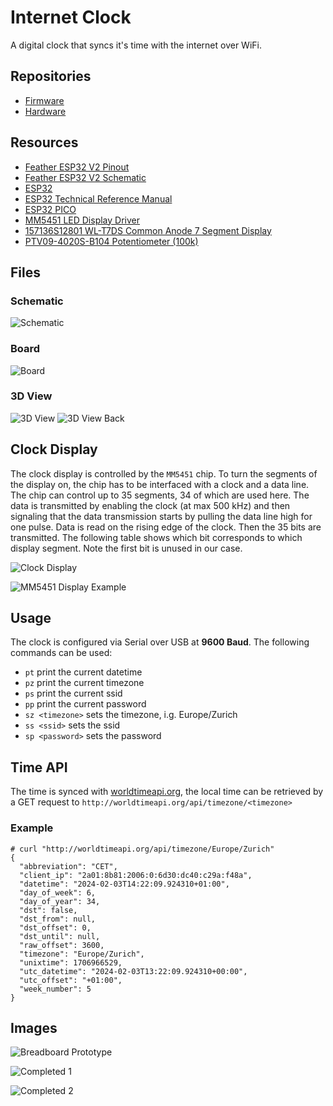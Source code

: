 # Internet Clock

A digital clock that syncs it's time with the internet over WiFi.

## Repositories

- [Firmware](https://github.com/flavian112/internet_clock_firmware.git)
- [Hardware](https://github.com/flavian112/internet_clock_hardware.git)

## Resources

- [Feather ESP32 V2 Pinout](./datasheets/adafruit_feather_esp32_v2_pinout.pdf)
- [Feather ESP32 V2 Schematic](./datasheets/adafruit_feather_esp32_v2_schematic.png)
- [ESP32](./datasheets/espressif_esp32.pdf)
- [ESP32 Technical Reference Manual](./datasheets/espressif_esp32_technical_reference_manual.pdf)
- [ESP32 PICO](./datasheets/espressif_esp32_pico_mini_02.pdf)
- [MM5451 LED Display Driver](./datasheets/microchip_mm5450_mm5451_led_display_driver.pdf)
- [157136S12801 WL-T7DS Common Anode 7 Segment Display](./datasheets/wurth_elektronik_157136S12801_wl-t7ds_common_anode_7_segment_display.pdf)
- [PTV09-4020S-B104 Potentiometer (100k)](./datasheets/bourns_ptv09_potentiometer.pdf)

## Files

### Schematic

![Schematic](./assets/internet_clock_hardware_schematic.svg)

### Board

![Board](./assets/internet_clock_hardware_board.svg)

### 3D View

![3D View](./assets/clock_display_3dview.png)
![3D View Back](./assets/clock_display_3dview_back.png)

## Clock Display

The clock display is controlled by the `MM5451` chip. To turn the segments of
the display on, the chip has to be interfaced with a clock and a data line. The
chip can control up to 35 segments, 34 of which are used here. The data is
transmitted by enabling the clock (at max 500 kHz) and then signaling that the
data transmission starts by pulling the data line high for one pulse. Data
is read on the rising edge of the clock. Then the 35 bits are transmitted.
The following table shows which bit corresponds to which display segment.
Note the first bit is unused in our case.

![Clock Display](./assets/clock_display.jpg)

![MM5451 Display Example](./assets/mm5451_communication_example.png)

## Usage

The clock is configured via Serial over USB at **9600 Baud**. The following
commands can be used:

- `pt` print the current datetime
- `pz` print the current timezone
- `ps` print the current ssid
- `pp` print the current password
- `sz <timezone>` sets the timezone, i.g. Europe/Zurich
- `ss <ssid>` sets the ssid
- `sp <password>` sets the password

## Time API

The time is synced with [worldtimeapi.org](http://worldtimeapi.org), the
local time can be retrieved by a GET request to `http://worldtimeapi.org/api/timezone/<timezone>`

### Example

```(json)
# curl "http://worldtimeapi.org/api/timezone/Europe/Zurich"
{
  "abbreviation": "CET",
  "client_ip": "2a01:8b81:2006:0:6d30:dc40:c29a:f48a",
  "datetime": "2024-02-03T14:22:09.924310+01:00",
  "day_of_week": 6,
  "day_of_year": 34,
  "dst": false,
  "dst_from": null,
  "dst_offset": 0,
  "dst_until": null,
  "raw_offset": 3600,
  "timezone": "Europe/Zurich",
  "unixtime": 1706966529,
  "utc_datetime": "2024-02-03T13:22:09.924310+00:00",
  "utc_offset": "+01:00",
  "week_number": 5
}
```

## Images

![Breadboard Prototype](./assets/breadboard_prototype.jpg)

![Completed 1](./assets/completed_1.jpg)

![Completed 2](./assets/completed_2.jpg)

